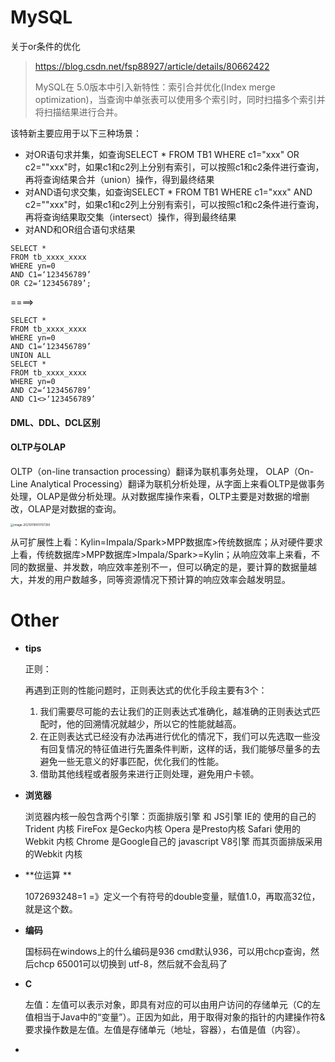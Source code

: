 MySQL
===

关于or条件的优化

> https://blog.csdn.net/fsp88927/article/details/80662422
>
> MySQL在 5.0版本中引入新特性：索引合并优化(Index merge optimization)，当查询中单张表可以使用多个索引时，同时扫描多个索引并将扫描结果进行合并。

该特新主要应用于以下三种场景：

-  对OR语句求并集，如查询SELECT * FROM TB1 WHERE c1="xxx" OR c2=""xxx"时，如果c1和c2列上分别有索引，可以按照c1和c2条件进行查询，再将查询结果合并（union）操作，得到最终结果
-  对AND语句求交集，如查询SELECT * FROM TB1 WHERE c1="xxx" AND c2=""xxx"时，如果c1和c2列上分别有索引，可以按照c1和c2条件进行查询，再将查询结果取交集（intersect）操作，得到最终结果
- 对AND和OR组合语句求结果

```mysql
SELECT *
FROM tb_xxxx_xxxx
WHERE yn=0
AND C1=‘123456789’
OR C2=‘123456789’;
```

====>

```mysql
SELECT *
FROM tb_xxxx_xxxx
WHERE yn=0
AND C1=‘123456789’
UNION ALL
SELECT *
FROM tb_xxxx_xxxx
WHERE yn=0
AND C2=‘123456789’
AND C1<>‘123456789’
```



#### DML、DDL、DCL区别



#### OLTP与OLAP

OLTP（on-line transaction processing）翻译为联机事务处理， OLAP（On-Line Analytical Processing）翻译为联机分析处理，从字面上来看OLTP是做事务处理，OLAP是做分析处理。从对数据库操作来看，OLTP主要是对数据的增删改，OLAP是对数据的查询。

<img src="/Users/mac/Documents/Notes/nodes暂存.assets/image-20210119101757350.png" alt="image-20210119101757350" style="zoom: 33%;" />

从可扩展性上看：Kylin=Impala/Spark>MPP数据库>传统数据库；从对硬件要求上看，传统数据库>MPP数据库>Impala/Spark>=Kylin；从响应效率上来看，不同的数据量、并发数，响应效率差别不一，但可以确定的是，要计算的数据量越大，并发的用户数越多，同等资源情况下预计算的响应效率会越发明显。






Other
===

- **tips**

  正则：

  再遇到正则的性能问题时，正则表达式的优化手段主要有3个：

  1. 我们需要尽可能的去让我们的正则表达式准确化，越准确的正则表达式匹配时，他的回溯情况就越少，所以它的性能就越高。
  2. 在正则表达式已经没有办法再进行优化的情况下，我们可以先选取一些没有回复情况的特征值进行先置条件判断，这样的话，我们能够尽量多的去避免一些无意义的好事匹配，优化我们的性能。
  3. 借助其他线程或者服务来进行正则处理，避免用户卡顿。



- **浏览器**

  浏览器内核一般包含两个引擎：页面排版引擎 和 JS引擎
  IE的 使用的自己的Trident 内核
  FireFox 是Gecko内核
  Opera 是Presto内核
  Safari 使用的Webkit 内核
  Chrome 是Google自己的 javascript V8引擎 而其页面排版采用的Webkit 内核



- **位运算	**

  1072693248=1 =》定义一个有符号的double变量，赋值1.0，再取高32位，就是这个数。



- **编码**

  国标码在windows上的什么编码是936 cmd默认936，可以用chcp查询，然后chcp 65001可以切换到 utf-8，然后就不会乱码了



- **C**

  左值：左值可以表示对象，即具有对应的可以由用户访问的存储单元（C的左值相当于Java中的“变量”）。正因为如此，用于取得对象的指针的内建操作符&要求操作数是左值。左值是存储单元（地址，容器），右值是值（内容）。

  

- 
